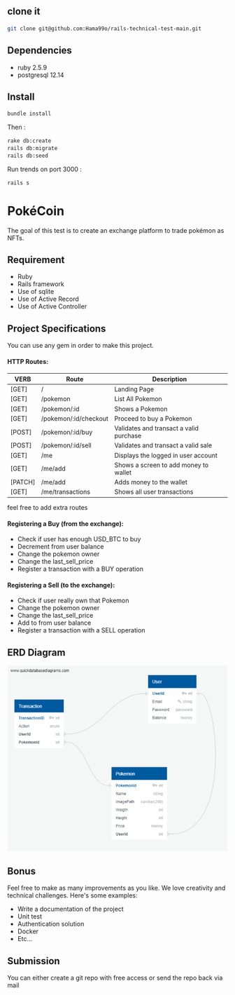 ## clone it

```sh
git clone git@github.com:Hama99o/rails-technical-test-main.git
```

## Dependencies

* ruby 2.5.9
* postgresql 12.14

## Install

```sh
bundle install
```
Then :

```sh
rake db:create
rails db:migrate
rails db:seed
```

Run trends on port 3000 :
```ruby
rails s
```

# PokéCoin
The goal of this test is to create an exchange platform to trade pokémon as NFTs.

## Requirement
- Ruby
- Rails framework
- Use of sqlite
- Use of Active Record
- Use of Active Controller

## Project Specifications
You can use any gem in order to make this project.

#### HTTP Routes:
| **VERB** | **Route**             | **Description**                         |
|----------|-----------------------|-----------------------------------------|
| [GET]    | /                     | Landing Page                            |
| [GET]    | /pokemon              | List All Pokemon                        |
| [GET]    | /pokemon/:id          | Shows a Pokemon                         |
| [GET]    | /pokemon/:id/checkout | Proceed to buy a Pokemon                |
| [POST]   | /pokemon/:id/buy      | Validates and transact a valid purchase |
| [POST]   | /pokemon/:id/sell     | Validates and transact a valid sale     |
| [GET]    | /me                   | Displays the logged in user account     |
| [GET]    | /me/add               | Shows a screen to add money to wallet   |
| [PATCH]  | /me/add               | Adds money to the wallet                |
| [GET]    | /me/transactions      | Shows all user transactions             |

feel free to add extra routes

#### Registering a Buy (from the exchange):
- Check if user has enough USD_BTC to buy
- Decrement from user balance
- Change the pokemon owner
- Change the last_sell_price
- Register a transaction with a BUY operation

#### Registering a Sell (to the exchange):
- Check if user really own that Pokemon
- Change the pokemon owner
- Change the last_sell_price
- Add to from user balance
- Register a transaction with a SELL operation

## ERD Diagram
![QuickDBD-Free Diagram](./erd.png)

## Bonus
Feel free to make as many improvements as you like.
We love creativity and technical challenges.
Here's some examples:
- Write a documentation of the project
- Unit test
- Authentication solution
- Docker
- Etc...

## Submission
You can either create a git repo with free access or send the repo back via mail
